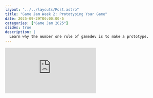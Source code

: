 ```yaml
---
layout: "../../layouts/Post.astro"
title: "Game Jam Week 2: Prototyping Your Game"
date: 2025-09-29T00:00:00-5
categories: ["Game Jam 2025"]
slides: true
description: |
  Learn why the number one rule of gamedev is to make a prototype.
---
```

<div class="-mx-4 flex h-3/4  block">
<iframe class="w-full aspect-[1.55]" src="https://docs.google.com/presentation/d/e/2PACX-1vQ3Mptm35V7pXKeGtmEiOHDj4Rq-EEgUKlndi-szwlXDJShMldRIrHmBUfsgmkKbDLnwaZUt4bBIrdE/pubembed?start=false&loop=false" frameborder="0" allowfullscreen="true" mozallowfullscreen="true" webkitallowfullscreen="true"></iframe>
</div>

